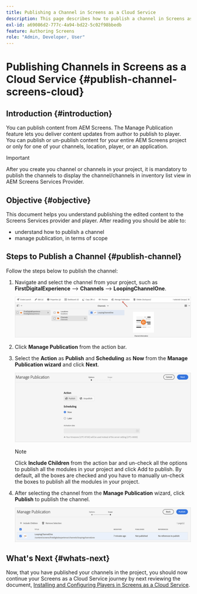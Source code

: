 ```yaml
---
title: Publishing a Channel in Screens as a Cloud Service
description: This page describes how to publish a channel in Screens as a Cloud Service.
exl-id: a69086d2-777c-4a94-bd22-5c02f98bbedb
feature: Authoring Screens
role: "Admin, Developer, User"
---
```

# Publishing Channels in Screens as a Cloud Service {#publish-channel-screens-cloud}

## Introduction {#introduction}

You can publish content from AEM Screens. The Manage Publication feature lets you deliver content updates from author to publish to player. You can publish or un-publish content for your entire AEM Screens project or only for one of your channels, location, player, or an application.

>[!IMPORTANT]
>After you create you channel or channels in your project, it is mandatory to publish the channels to display the channel/channels in inventory list view in AEM Screens Services Provider.

## Objective {#objective}

This document helps you understand publishing the edited content to the Screens Services provider and player. After reading you should be able to:

* understand how to publish a channel
* manage publication, in terms of scope

## Steps to Publish a Channel {#publish-channel}

Follow the steps below to publish the channel:

1. Navigate and select the channel from your project, such as **FirstDigitalExperience** --> **Channels** --> **LoopingChannelOne**.

   ![Select Channel](/help/screens-cloud/assets/create-content/managepub-1.png)

1. Click **Manage Publication** from the action bar.

1. Select the **Action** as **Publish** and **Scheduling** as **Now** from the **Manage Publication wizard** and click **Next**.

    ![Select Publish Action](/help/screens-cloud/assets/create-content/managepub-2.png)

    >[!NOTE]
    >Click **Include Children** from the action bar and un-check all the options to publish all the modules in your project and click Add to publish. By default, all the boxes are checked and you have to manually un-check the boxes to publish all the modules in your project.

1. After selecting the channel from the **Manage Publication** wizard, click **Publish** to publish the channel.

   ![Publish the Channel](/help/screens-cloud/assets/create-content/managepub-3.png)


## What's Next {#whats-next}

Now, that you have published your channels in the project, you should now continue your Screens as a Cloud Service journey by next reviewing the document, [Installing and Configuring Players in Screens as a Cloud Service](/help/screens-cloud/managing-players-registration/installing-screens-cloud-player.md).
